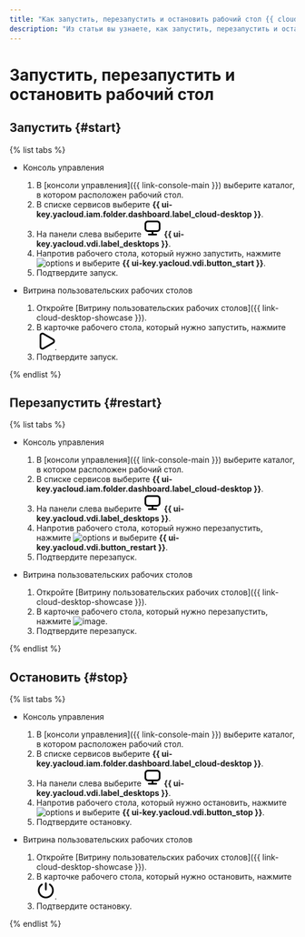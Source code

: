 ```yaml
---
title: "Как запустить, перезапустить и остановить рабочий стол {{ cloud-desktop-full-name }}"
description: "Из статьи вы узнаете, как запустить, перезапустить и остановить рабочий стол {{ cloud-desktop-name }}."
---
```


# Запустить, перезапустить и остановить рабочий стол

## Запустить {#start}

{% list tabs %}

- Консоль управления

  1. В [консоли управления]({{ link-console-main }}) выберите каталог, в котором расположен рабочий стол.
  1. В списке сервисов выберите **{{ ui-key.yacloud.iam.folder.dashboard.label_cloud-desktop }}**.
  1. На панели слева выберите ![image](../../../_assets/console-icons/display.svg) **{{ ui-key.yacloud.vdi.label_desktops }}**.
  1. Напротив рабочего стола, который нужно запустить, нажмите ![options](../../../_assets/console-icons/ellipsis.svg) и выберите **{{ ui-key.yacloud.vdi.button_start }}**.
  1. Подтвердите запуск.

- Витрина пользовательских рабочих столов

  1. Откройте [Витрину пользовательских рабочих столов]({{ link-cloud-desktop-showcase }}).
  1. В карточке рабочего стола, который нужно запустить, нажмите ![image](../../../_assets/console-icons/play.svg).
  1. Подтвердите запуск.

{% endlist %}

## Перезапустить {#restart}

{% list tabs %}

- Консоль управления

  1. В [консоли управления]({{ link-console-main }}) выберите каталог, в котором расположен рабочий стол.
  1. В списке сервисов выберите **{{ ui-key.yacloud.iam.folder.dashboard.label_cloud-desktop }}**.
  1. На панели слева выберите ![image](../../../_assets/console-icons/display.svg) **{{ ui-key.yacloud.vdi.label_desktops }}**.
  1. Напротив рабочего стола, который нужно перезапустить, нажмите ![options](../../../_assets/console-icons/ellipsis.svg) и выберите **{{ ui-key.yacloud.vdi.button_restart }}**.
  1. Подтвердите перезапуск.

- Витрина пользовательских рабочих столов

  1. Откройте [Витрину пользовательских рабочих столов]({{ link-cloud-desktop-showcase }}).
  1. В карточке рабочего стола, который нужно перезапустить, нажмите ![image](../../../_assets/console-icons/arrow-rotate-right.svg).
  1. Подтвердите перезапуск.

{% endlist %}

## Остановить {#stop}

{% list tabs %}

- Консоль управления

  1. В [консоли управления]({{ link-console-main }}) выберите каталог, в котором расположен рабочий стол.
  1. В списке сервисов выберите **{{ ui-key.yacloud.iam.folder.dashboard.label_cloud-desktop }}**.
  1. На панели слева выберите ![image](../../../_assets/console-icons/display.svg) **{{ ui-key.yacloud.vdi.label_desktops }}**.
  1. Напротив рабочего стола, который нужно остановить, нажмите ![options](../../../_assets/console-icons/ellipsis.svg) и выберите **{{ ui-key.yacloud.vdi.button_stop }}**.
  1. Подтвердите остановку.

- Витрина пользовательских рабочих столов

  1. Откройте [Витрину пользовательских рабочих столов]({{ link-cloud-desktop-showcase }}).
  1. В карточке рабочего стола, который нужно остановить, нажмите ![image](../../../_assets/console-icons/power.svg).
  1. Подтвердите остановку.

{% endlist %}
